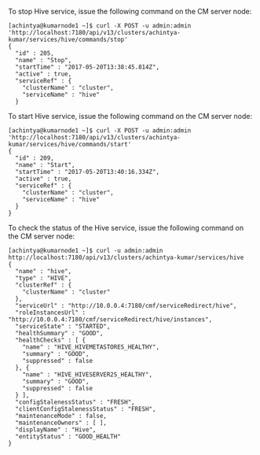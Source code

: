 To stop Hive service, issue the following command on the CM server node:
```
[achintya@kumarnode1 ~]$ curl -X POST -u admin:admin 'http://localhost:7180/api/v13/clusters/achintya-kumar/services/hive/commands/stop'
{
  "id" : 205,
  "name" : "Stop",
  "startTime" : "2017-05-20T13:38:45.814Z",
  "active" : true,
  "serviceRef" : {
    "clusterName" : "cluster",
    "serviceName" : "hive"
  }
```
To start Hive service, issue the following command on the CM server node:
```
[achintya@kumarnode1 ~]$ curl -X POST -u admin:admin 'http://localhost:7180/api/v13/clusters/achintya-kumar/services/hive/commands/start'
{
  "id" : 209,
  "name" : "Start",
  "startTime" : "2017-05-20T13:40:16.334Z",
  "active" : true,
  "serviceRef" : {
    "clusterName" : "cluster",
    "serviceName" : "hive"
  }
}
```
To check the status of the Hive service, issue the following command on the CM server node:
```
[achintya@kumarnode1 ~]$ curl -u admin:admin http://localhost:7180/api/v13/clusters/achintya-kumar/services/hive
{
  "name" : "hive",
  "type" : "HIVE",
  "clusterRef" : {
    "clusterName" : "cluster"
  },
  "serviceUrl" : "http://10.0.0.4:7180/cmf/serviceRedirect/hive",
  "roleInstancesUrl" : "http://10.0.0.4:7180/cmf/serviceRedirect/hive/instances",
  "serviceState" : "STARTED",
  "healthSummary" : "GOOD",
  "healthChecks" : [ {
    "name" : "HIVE_HIVEMETASTORES_HEALTHY",
    "summary" : "GOOD",
    "suppressed" : false
  }, {
    "name" : "HIVE_HIVESERVER2S_HEALTHY",
    "summary" : "GOOD",
    "suppressed" : false
  } ],
  "configStalenessStatus" : "FRESH",
  "clientConfigStalenessStatus" : "FRESH",
  "maintenanceMode" : false,
  "maintenanceOwners" : [ ],
  "displayName" : "Hive",
  "entityStatus" : "GOOD_HEALTH"
}
```

